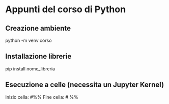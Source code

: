# Appunti del corso di Python

## Creazione ambiente

python -m venv corso

## Installazione librerie

pip install nome_libreria

## Esecuzione a celle (necessita un Jupyter Kernel)

Inizio cella: #%%
Fine cella: # %%
